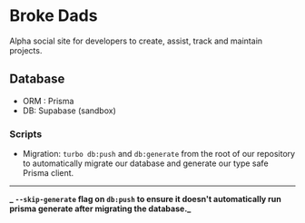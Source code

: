# Broke Dads

Alpha social site for developers to create, assist, track and maintain projects.

## Database

- ORM : Prisma
- DB: Supabase (sandbox)

### Scripts

- Migration: `turbo db:push` and `db:generate` from the root of our repository to automatically migrate our database and generate our type safe Prisma client.

---

**_ `--skip-generate` flag on `db:push` to ensure it doesn't automatically run prisma generate after migrating the database._**
